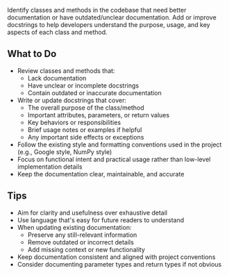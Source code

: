 Identify classes and methods in the codebase that need better documentation or have outdated/unclear documentation. Add or improve docstrings to help developers understand the purpose, usage, and key aspects of each class and method.

## What to Do
- Review classes and methods that:
  - Lack documentation
  - Have unclear or incomplete docstrings
  - Contain outdated or inaccurate documentation
- Write or update docstrings that cover:
  - The overall purpose of the class/method
  - Important attributes, parameters, or return values
  - Key behaviors or responsibilities
  - Brief usage notes or examples if helpful
  - Any important side effects or exceptions
- Follow the existing style and formatting conventions used in the project (e.g., Google style, NumPy style)
- Focus on functional intent and practical usage rather than low-level implementation details
- Keep the documentation clear, maintainable, and accurate

## Tips
- Aim for clarity and usefulness over exhaustive detail
- Use language that's easy for future readers to understand
- When updating existing documentation:
  - Preserve any still-relevant information
  - Remove outdated or incorrect details
  - Add missing context or new functionality
- Keep documentation consistent and aligned with project conventions
- Consider documenting parameter types and return types if not obvious
